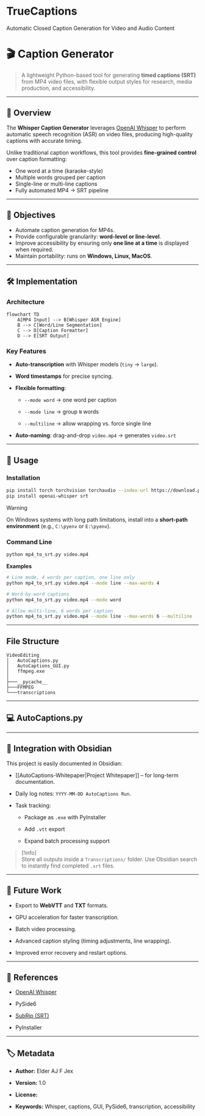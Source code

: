 # TrueCaptions
Automatic Closed Caption Generation for Video and Audio Content

# 🎬 Caption Generator

> A lightweight Python-based tool for generating **timed captions (SRT)** from MP4 video files, with flexible output styles for research, media production, and accessibility.

---

## 📖 Overview
The **Whisper Caption Generator** leverages [OpenAI Whisper](https://github.com/openai/whisper) to perform automatic speech recognition (ASR) on video files, producing high-quality captions with accurate timing.  

Unlike traditional caption workflows, this tool provides **fine-grained control** over caption formatting:

- One word at a time (karaoke-style)  
- Multiple words grouped per caption  
- Single-line or multi-line captions  
- Fully automated MP4 → SRT pipeline  

---

## 🎯 Objectives
- Automate caption generation for MP4s.  
- Provide configurable granularity: **word-level or line-level**.  
- Improve accessibility by ensuring only **one line at a time** is displayed when required.  
- Maintain portability: runs on **Windows, Linux, MacOS**.  

---

## 🛠️ Implementation

### Architecture
```mermaid
flowchart TD
    A[MP4 Input] --> B[Whisper ASR Engine]
    B --> C[Word/Line Segmentation]
    C --> D[Caption Formatter]
    D --> E[SRT Output]
````

### Key Features

- **Auto-transcription** with Whisper models (`tiny` → `large`).
    
- **Word timestamps** for precise syncing.
    
- **Flexible formatting**:
    
    - `--mode word` → one word per caption
        
    - `--mode line` → group `N` words
        
    - `--multiline` → allow wrapping vs. force single line
        
- **Auto-naming**: drag-and-drop `video.mp4` → generates `video.srt`
    

---

## 🚀 Usage

### Installation

```bash
pip install torch torchvision torchaudio --index-url https://download.pytorch.org/whl/cpu
pip install openai-whisper srt
```

> [!warning]  
> On Windows systems with long path limitations, install into a **short-path environment** (e.g., `C:\pyenv` or `E:\pyenv`).

### Command Line

```bash
python mp4_to_srt.py video.mp4
```

**Examples**

```bash
# Line mode, 4 words per caption, one line only
python mp4_to_srt.py video.mp4 --mode line --max-words 4

# Word-by-word captions
python mp4_to_srt.py video.mp4 --mode word

# Allow multi-line, 6 words per caption
python mp4_to_srt.py video.mp4 --mode line --max-words 6 --multiline
```
---
## File Structure
```plaintext
VideoEditing
│   AutoCaptions.py
│   AutoCaptions_GUI.py
│   ffmpeg.exe
│
├───__pycache__
├───FFMPEG
└───transcriptions
```


---
## 💻 AutoCaptions.py
---
## 📂 Integration with Obsidian

This project is easily documented in Obsidian:

- [[AutoCaptions-Whitepaper|Project Whitepaper]] – for long-term documentation.
    
- Daily log notes: `YYYY-MM-DD AutoCaptions Run`.
    
- Task tracking:
    
    - Package as `.exe` with PyInstaller
        
    - Add `.vtt` export
        
    - Expand batch processing support
        

> [!info]  
> Store all outputs inside a `Transcriptions/` folder. Use Obsidian search to instantly find completed `.srt` files.


---
## 🔮 Future Work

- Export to **WebVTT** and **TXT** formats.
    
- GPU acceleration for faster transcription.
    
- Batch video processing.
    
- Advanced caption styling (timing adjustments, line wrapping).
    
- Improved error recovery and restart options.

---

## 📌 References

- [OpenAI Whisper](https://github.com/openai/whisper)
    
- PySide6
    
- [SubRip (SRT)](https://en.wikipedia.org/wiki/SubRip)
    
- PyInstaller
    

---

## 🏷️ Metadata

- **Author:** Elder AJ F Jex
    
- **Version:** 1.0
    
- **License:** 
    
- **Keywords:** Whisper, captions, GUI, PySide6, transcription, accessibility

